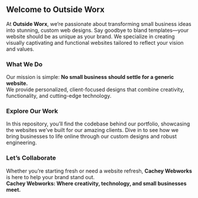 ## Welcome to Outside Worx

At **Outside Worx**, we’re passionate about transforming small business ideas into stunning, custom web designs. Say goodbye to bland templates—your website should be as unique as your brand. We specialize in creating visually captivating and functional websites tailored to reflect your vision and values.

### What We Do

Our mission is simple: **No small business should settle for a generic website.**  
We provide personalized, client-focused designs that combine creativity, functionality, and cutting-edge technology.

### Explore Our Work

In this repository, you’ll find the codebase behind our portfolio, showcasing the websites we’ve built for our amazing clients. Dive in to see how we bring businesses to life online through our custom designs and robust engineering.

### Let’s Collaborate

Whether you’re starting fresh or need a website refresh, **Cachey Webworks** is here to help your brand stand out.  
**Cachey Webworks: Where creativity, technology, and small businesses meet.**
